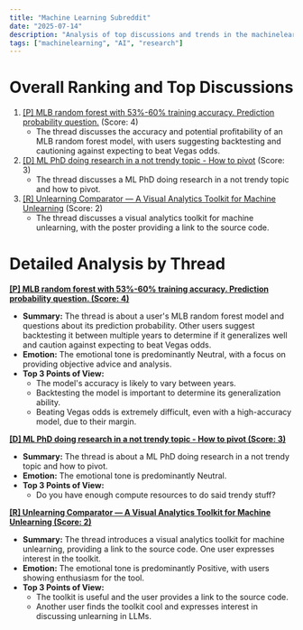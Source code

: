 ```yaml
---
title: "Machine Learning Subreddit"
date: "2025-07-14"
description: "Analysis of top discussions and trends in the machinelearning subreddit"
tags: ["machinelearning", "AI", "research"]
---
```


# Overall Ranking and Top Discussions
1.  [[P] MLB random forest with 53%-60% training accuracy. Prediction probability question.](https://i.redd.it/yo61y0g8zpcf1.jpeg) (Score: 4)
    * The thread discusses the accuracy and potential profitability of an MLB random forest model, with users suggesting backtesting and cautioning against expecting to beat Vegas odds.
2.  [[D] ML PhD doing research in a not trendy topic - How to pivot](https://www.reddit.com/r/MachineLearning/comments/1lzwrw2/d_ml_phd_doing_research_in_a_not_trendy_topic_how/) (Score: 3)
    * The thread discusses a ML PhD doing research in a not trendy topic and how to pivot.
3.  [[R] Unlearning Comparator — A Visual Analytics Toolkit for Machine Unlearning](https://www.reddit.com/r/MachineLearning/comments/1lzl6gq/r_unlearning_comparator_a_visual_analytics/) (Score: 2)
    * The thread discusses a visual analytics toolkit for machine unlearning, with the poster providing a link to the source code.

# Detailed Analysis by Thread
**[[P] MLB random forest with 53%-60% training accuracy. Prediction probability question. (Score: 4)](https://i.redd.it/yo61y0g8zpcf1.jpeg)**
*  **Summary:** The thread is about a user's MLB random forest model and questions about its prediction probability. Other users suggest backtesting it between multiple years to determine if it generalizes well and caution against expecting to beat Vegas odds.
*  **Emotion:** The emotional tone is predominantly Neutral, with a focus on providing objective advice and analysis.
*  **Top 3 Points of View:**
    *   The model's accuracy is likely to vary between years.
    *   Backtesting the model is important to determine its generalization ability.
    *   Beating Vegas odds is extremely difficult, even with a high-accuracy model, due to their margin.

**[[D] ML PhD doing research in a not trendy topic - How to pivot (Score: 3)](https://www.reddit.com/r/MachineLearning/comments/1lzwrw2/d_ml_phd_doing_research_in_a_not_trendy_topic_how/)**
*  **Summary:** The thread is about a ML PhD doing research in a not trendy topic and how to pivot.
*  **Emotion:** The emotional tone is predominantly Neutral.
*  **Top 3 Points of View:**
    *   Do you have enough compute resources to do said trendy stuff?

**[[R] Unlearning Comparator — A Visual Analytics Toolkit for Machine Unlearning (Score: 2)](https://www.reddit.com/r/MachineLearning/comments/1lzl6gq/r_unlearning_comparator_a_visual_analytics/)**
*  **Summary:** The thread introduces a visual analytics toolkit for machine unlearning, providing a link to the source code. One user expresses interest in the toolkit.
*  **Emotion:** The emotional tone is predominantly Positive, with users showing enthusiasm for the tool.
*  **Top 3 Points of View:**
    *   The toolkit is useful and the user provides a link to the source code.
    *   Another user finds the toolkit cool and expresses interest in discussing unlearning in LLMs.
